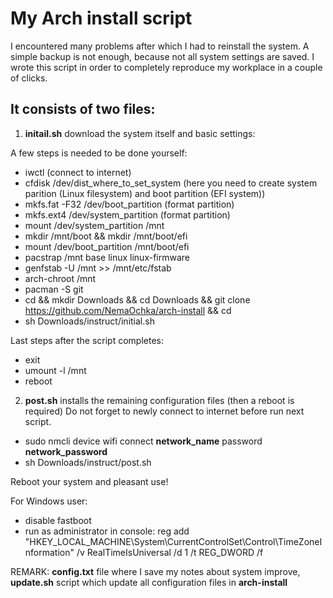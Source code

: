 # My Arch install script
I encountered many problems after which I had to reinstall the system. A simple backup is not enough, because not all system settings are saved. I wrote this script in order to completely reproduce my workplace in a couple of clicks.

## It consists of two files:
1. <b>initail.sh</b> download the system itself and basic settings:

A few steps is needed to be done yourself:
* iwctl (connect to internet)
* cfdisk /dev/dist_where_to_set_system (here you need to create system parition (Linux filesystem) and boot partition (EFI system))
* mkfs.fat -F32 /dev/boot_partition (format partition)
* mkfs.ext4 /dev/system_partition (format partition)
* mount /dev/system_partition /mnt
* mkdir /mnt/boot && mkdir /mnt/boot/efi
* mount /dev/boot_partition /mnt/boot/efi
* pacstrap /mnt base linux linux-firmware
* genfstab -U /mnt >> /mnt/etc/fstab
* arch-chroot /mnt
* pacman -S git 
* cd && mkdir Downloads && cd Downloads && git clone https://github.com/NemaOchka/arch-install && cd
* sh Downloads/instruct/initial.sh

Last steps after the script completes:
* exit
* umount -l /mnt
* reboot
2. <b>post.sh</b> installs the remaining configuration files (then a reboot is required)
Do not forget to newly connect to internet before run next script.
* sudo nmcli device wifi connect <b>network_name</b> password <b>network_password</b>
* sh Downloads/instruct/post.sh

Reboot your system and pleasant use!

For Windows user:
* disable fastboot
* run as administrator in console: reg add "HKEY_LOCAL_MACHINE\System\CurrentControlSet\Control\TimeZoneInformation" /v RealTimeIsUniversal /d 1 /t REG_DWORD /f

REMARK:
<b>config.txt</b> file where I save my notes about system improve, <b>update.sh</b> script which update all configuration files in <b>arch-install</b>
